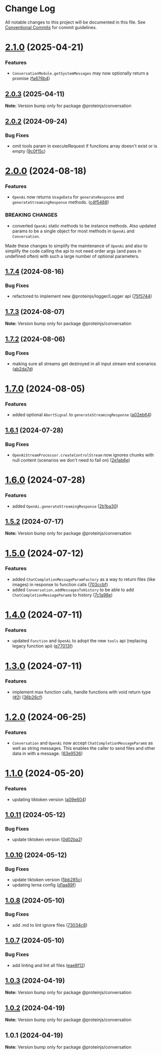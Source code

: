 # Change Log

All notable changes to this project will be documented in this file.
See [Conventional Commits](https://conventionalcommits.org) for commit guidelines.

# [2.1.0](https://github.com/proteinjs/conversation/compare/@proteinjs/conversation@2.0.4...@proteinjs/conversation@2.1.0) (2025-04-21)


### Features

* `ConversationModule.getSystemMessages` may now optionally return a promise ([fa676b4](https://github.com/proteinjs/conversation/commit/fa676b4a09536552378c8282178f00a3b1a8d6f8))





## [2.0.3](https://github.com/proteinjs/conversation/compare/@proteinjs/conversation@2.0.2...@proteinjs/conversation@2.0.3) (2025-04-11)

**Note:** Version bump only for package @proteinjs/conversation





## [2.0.2](https://github.com/proteinjs/conversation/compare/@proteinjs/conversation@2.0.1...@proteinjs/conversation@2.0.2) (2024-09-24)


### Bug Fixes

* omit tools param in executeRequest if functions array doesn't exist or is empty ([9c0f15c](https://github.com/proteinjs/conversation/commit/9c0f15c3450edfeb62db3f7285f1469bcacd00aa))





# [2.0.0](https://github.com/proteinjs/conversation/compare/@proteinjs/conversation@1.7.5...@proteinjs/conversation@2.0.0) (2024-08-18)


### Features

* `OpenAi` now returns `UsageData` for `generateResponse` and `generateStreamingResponse` methods. ([c4f5488](https://github.com/proteinjs/conversation/commit/c4f54888949a3c64beda24a1735f6af2dbf7329d))


### BREAKING CHANGES

* converted `OpenAi` static methods to be instance methods. Also updated params to be a single object for most methods in `OpenAi` and `Conversation`.

Made these changes to simplify the maintenance of `OpenAi` and also to simplify the code calling the api to not need order args (and pass in undefined often) with such a large number of optional parameters.





## [1.7.4](https://github.com/proteinjs/conversation/compare/@proteinjs/conversation@1.7.3...@proteinjs/conversation@1.7.4) (2024-08-16)


### Bug Fixes

* refactored to implement new @proteinjs/logger/Logger api ([75f5744](https://github.com/proteinjs/conversation/commit/75f5744129c0798ef7a792b6bbe5463c4684e416))





## [1.7.3](https://github.com/proteinjs/conversation/compare/@proteinjs/conversation@1.7.2...@proteinjs/conversation@1.7.3) (2024-08-07)

**Note:** Version bump only for package @proteinjs/conversation





## [1.7.2](https://github.com/proteinjs/conversation/compare/@proteinjs/conversation@1.7.1...@proteinjs/conversation@1.7.2) (2024-08-06)


### Bug Fixes

* making sure all streams get destroyed in all input stream end scenarios ([ab2da7d](https://github.com/proteinjs/conversation/commit/ab2da7dfbc42a0bccae73db9ab49da8c1a01b61b))





# [1.7.0](https://github.com/proteinjs/conversation/compare/@proteinjs/conversation@1.6.1...@proteinjs/conversation@1.7.0) (2024-08-05)


### Features

* added optional `AbortSignal` to `generateStreamingResponse` ([a02eb64](https://github.com/proteinjs/conversation/commit/a02eb64444629bc4ec97f7336322fdfcec97d41b))





## [1.6.1](https://github.com/proteinjs/conversation/compare/@proteinjs/conversation@1.6.0...@proteinjs/conversation@1.6.1) (2024-07-28)


### Bug Fixes

* `OpenAiStreamProcessor.createControlStream` now ignores chunks with null content (scenarios we don't need to fail on) ([2e1ab6e](https://github.com/proteinjs/conversation/commit/2e1ab6ea1e2c38552ddd2035225bd0ba80a77fef))





# [1.6.0](https://github.com/proteinjs/conversation/compare/@proteinjs/conversation@1.5.2...@proteinjs/conversation@1.6.0) (2024-07-28)


### Features

* added `OpenAi.generateStreamingResponse` ([2b1ba30](https://github.com/proteinjs/conversation/commit/2b1ba30a7e27f84f4fe076be9d6e2ea46ac4df9d))





## [1.5.2](https://github.com/proteinjs/conversation/compare/@proteinjs/conversation@1.5.1...@proteinjs/conversation@1.5.2) (2024-07-17)

**Note:** Version bump only for package @proteinjs/conversation





# [1.5.0](https://github.com/proteinjs/conversation/compare/@proteinjs/conversation@1.4.0...@proteinjs/conversation@1.5.0) (2024-07-12)


### Features

* added `ChatCompletionMessageParamFactory` as a way to return files (like images) in response to function calls ([703ccbf](https://github.com/proteinjs/conversation/commit/703ccbfca2d644cd59d457bba57016e75cfc36a2))
* added `Conversation.addMessagesToHistory` to be able to add `ChatCompletionMessageParam`s to history ([7c1a98e](https://github.com/proteinjs/conversation/commit/7c1a98eb9acc57813aa7dd7ebd62893a6452dbca))





# [1.4.0](https://github.com/proteinjs/conversation/compare/@proteinjs/conversation@1.3.0...@proteinjs/conversation@1.4.0) (2024-07-11)


### Features

* updated `Function` and `OpenAi` to adopt the new `tools` api (replacing legacy function api) ([e77013f](https://github.com/proteinjs/conversation/commit/e77013f20af9e857fadbf9cb3709eb7325b601d3))





# [1.3.0](https://github.com/proteinjs/conversation/compare/@proteinjs/conversation@1.2.2...@proteinjs/conversation@1.3.0) (2024-07-11)


### Features

* implement max function calls, handle functions with void return type ([#2](https://github.com/proteinjs/conversation/issues/2)) ([36b26cf](https://github.com/proteinjs/conversation/commit/36b26cf31782c68ae230d7ae75c678d633340f44))





# [1.2.0](https://github.com/proteinjs/conversation/compare/@proteinjs/conversation@1.1.0...@proteinjs/conversation@1.2.0) (2024-06-25)


### Features

* `Conversation` and `OpenAi` now accept `ChatCompletionMessageParam`s as well as string messages. This enables the caller to send files and other data in with a message. ([63e9536](https://github.com/proteinjs/conversation/commit/63e9536fa39de09e85848b9658a30d1d4eb2face))





# [1.1.0](https://github.com/proteinjs/conversation/compare/@proteinjs/conversation@1.0.11...@proteinjs/conversation@1.1.0) (2024-05-20)


### Features

* updating tiktoken version ([a09e604](https://github.com/proteinjs/conversation/commit/a09e604c6174788b4a7c4cf757db6157acc8095f))





## [1.0.11](https://github.com/proteinjs/conversation/compare/@proteinjs/conversation@1.0.10...@proteinjs/conversation@1.0.11) (2024-05-12)


### Bug Fixes

* update tiktoken version ([0d02ba2](https://github.com/proteinjs/conversation/commit/0d02ba20ece095027c3ebb2c0de5c4e088b4d4e9))





## [1.0.10](https://github.com/proteinjs/conversation/compare/@proteinjs/conversation@1.0.9...@proteinjs/conversation@1.0.10) (2024-05-12)


### Bug Fixes

* update tiktoken version ([5bb285c](https://github.com/proteinjs/conversation/commit/5bb285ca4eafa499d844b25504fbc744bc2a181f))
* updating lerna config ([d1aa89f](https://github.com/proteinjs/conversation/commit/d1aa89f89dbe155a9a3b4f7d74cc860a08e720d9))





## [1.0.8](https://github.com/proteinjs/conversation/compare/@proteinjs/conversation@1.0.7...@proteinjs/conversation@1.0.8) (2024-05-10)


### Bug Fixes

* add .md to lint ignore files ([73034c8](https://github.com/proteinjs/conversation/commit/73034c883bdbd45ad098999258407d6396d6ed8c))





## [1.0.7](https://github.com/proteinjs/conversation/compare/@proteinjs/conversation@1.0.6...@proteinjs/conversation@1.0.7) (2024-05-10)


### Bug Fixes

* add linting and lint all files ([eae8f12](https://github.com/proteinjs/conversation/commit/eae8f128bb40ccc2a6656ec847ef4f39fc50c11b))





## [1.0.3](https://github.com/proteinjs/conversation/compare/@proteinjs/conversation@1.0.2...@proteinjs/conversation@1.0.3) (2024-04-19)

**Note:** Version bump only for package @proteinjs/conversation

## [1.0.2](https://github.com/proteinjs/conversation/compare/@proteinjs/conversation@1.0.1...@proteinjs/conversation@1.0.2) (2024-04-19)

**Note:** Version bump only for package @proteinjs/conversation

## 1.0.1 (2024-04-19)

**Note:** Version bump only for package @proteinjs/conversation
